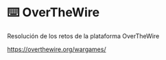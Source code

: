 # ⌨️ OverTheWire
Resolución de los retos de la plataforma OverTheWire

https://overthewire.org/wargames/
